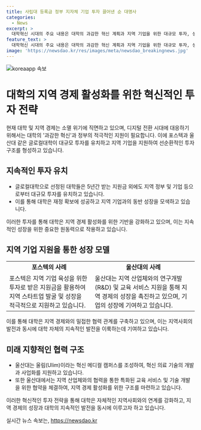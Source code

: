 ```yaml
---
title: 사립대 등록금 정부 지자체 기업 투자 끌어낸 순 대명사 
categories:
  - News
excerpt: >
  대학혁신 시대의 주요 내용은 대학의 과감한 혁신 계획과 지역 기업을 위한 대규모 투자, 성장을 지원하는 선순환 구조에 대해 소개하고 있습니다. 이를 통해 대학의 재투자 선순환과 지역 경제 성장을 모색하고 있습니다. 글로컬대학으로 선정된 대학들이 지역 기업 및 지자체로부터 투자를 유치하고, 이를 통해 성장한 자금을 다시 대학에 투자하는 방식을 통해 지역과 대학이 동반 성장할 수 있는 구조를 만들고 있습니다.
feature_text: >
  대학혁신 시대의 주요 내용은 대학의 과감한 혁신 계획과 지역 기업을 위한 대규모 투자, 성장을 지원하는 선순환 구조에 대해 소개하고 있습니다. 이를 통해 대학의 재투자 선순환과 지역 경제 성장을 모색하고 있습니다. 글로컬대학으로 선정된 대학들이 지역 기업 및 지자체로부터 투자를 유치하고, 이를 통해 성장한 자금을 다시 대학에 투자하는 방식을 통해 지역과 대학이 동반 성장할 수 있는 구조를 만들고 있습니다.
image: 'https://newsdao.kr/res/images/meta/newsdao_breakingnews.jpg'
---
```


<p><img src="https://newsdao.kr/res/images/meta/newsdao_breakingnews.jpg" alt="koreaapp 속보" /></p>

<h1>대학의 지역 경제 활성화를 위한 혁신적인 투자 전략</h1>

<p data-ke-size="size16">현재 대학 및 지역 경제는 소멸 위기에 직면하고 있으며, 디지털 전환 시대에 대응하기 위해서는 대학의 '과감한 혁신'과 정부의 적극적인 지원이 필요합니다. 이에 포스텍과 울산대 같은 글로컬대학이 대규모 투자를 유치하고 지역 기업을 지원하여 선순환적인 투자 구조를 형성하고 있습니다.</p>

<h2 data-ke-size="size24">지속적인 투자 유치</h2>

<ul>
    <li>글로컬대학으로 선정된 대학들은 5년간 받는 지원금 외에도 지역 정부 및 기업 등으로부터 대규모 투자를 유치하고 있습니다.</li>
    <li>이를 통해 대학은 재정 확보에 성공하고 지역 기업과의 동반 성장을 모색하고 있습니다.</li>
</ul>

<p data-ke-size="size16">이러한 투자를 통해 대학은 지역 경제 활성화를 위한 기반을 강화하고 있으며, 이는 지속적인 성장을 위한 중요한 원동력으로 작용하고 있습니다.</p>

<h2 data-ke-size="size24">지역 기업 지원을 통한 성장 모델</h2>

<table>
    <tr>
        <td style="text-align: center; height: 17px;"><b>포스텍의 사례</b></td>
        <td style="text-align: center; height: 17px;"><b>울산대의 사례</b></td>
    </tr>
    <tr>
        <td>포스텍은 지역 기업 육성을 위한 투자로 받은 지원금을 활용하여 지역 스타트업 발굴 및 성장을 적극적으로 지원하고 있습니다.</td>
        <td>울산대는 지역 산업체와의 연구개발(R&D) 및 교육 서비스 지원을 통해 지역 경제의 성장을 촉진하고 있으며, 기업의 성장에 기여하고 있습니다.</td>
    </tr>
</table>

<p data-ke-size="size16">이를 통해 대학은 지역 경제와의 밀접한 협력 관계를 구축하고 있으며, 이는 지역사회의 발전과 동시에 대학 자체의 지속적인 발전을 이룩하는데 기여하고 있습니다.</p>

<h2 data-ke-size="size24">미래 지향적인 협력 구조</h2>

<ul>
    <li>울산대는 울림(Ulim)이라는 혁신 메디컬 캠퍼스를 조성하여, 혁신 의료 기술의 개발과 사업화를 지원하고 있습니다.</li>
    <li>또한 울산대에서는 지역 산업체와의 협력을 통한 특화된 교육 서비스 및 기술 개발을 위한 협약을 체결하여, 지역 경제 활성화를 위한 구조를 마련하고 있습니다.</li>
</ul>

<p data-ke-size="size16">이러한 혁신적인 투자 전략을 통해 대학은 자체적인 지역사회와의 연계를 강화하고, 지역 경제의 성장과 대학의 지속적인 발전을 동시에 이루고자 하고 있습니다.</p>
실시간 뉴스 속보는, <a href="https://newsdao.kr" rel="dofollow">https://newsdao.kr</a>


